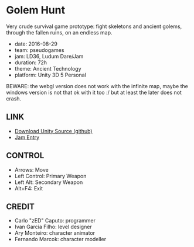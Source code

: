 Golem Hunt
==========

Very crude survival game prototype:
fight skeletons and ancient golems, 
through the fallen ruins, 
on an endless map.

* date: 2016-08-29
* team: pseudogames
* jam: LD36, Ludum Dare/Jam
* duration: 72h
* theme: Ancient Technology
* platform: Unity 3D 5 Personal


BEWARE: the webgl version does not work with the infinite map, 
maybe the windows version is not that ok with it too :/ 
but at least the later does not crash.

LINK
----
* [Download Unity Source (github)](https://github.com/pseudogames/LudumDare36)
* [Jam Entry](http://ludumdare.com/compo/ludum-dare-36/?action=preview&uid=31390)

CONTROL
-------
* Arrows: Move
* Left Control: Primary Weapon
* Left Alt: Secondary Weapon
* Alt+F4: Exit

CREDIT
------
* Carlo "zED" Caputo: programmer
* Ivan Garcia Filho: level designer
* Ary Monteiro: character animator
* Fernando Marcok: character modeller
